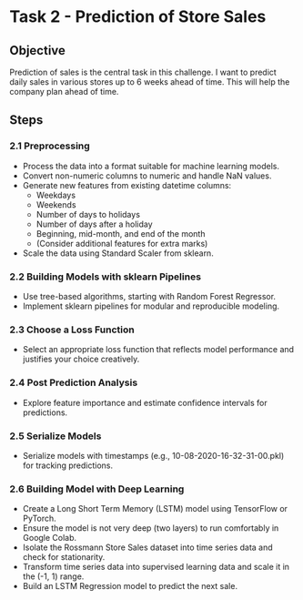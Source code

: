 # Task 2 - Prediction of Store Sales

## Objective
Prediction of sales is the central task in this challenge. I want to predict daily sales in various stores up to 6 weeks ahead of time. This will help the company plan ahead of time.

## Steps
### 2.1 Preprocessing
- Process the data into a format suitable for machine learning models.
- Convert non-numeric columns to numeric and handle NaN values.
- Generate new features from existing datetime columns:
  - Weekdays
  - Weekends
  - Number of days to holidays
  - Number of days after a holiday
  - Beginning, mid-month, and end of the month
  - (Consider additional features for extra marks)
- Scale the data using Standard Scaler from sklearn.

### 2.2 Building Models with sklearn Pipelines
- Use tree-based algorithms, starting with Random Forest Regressor.
- Implement sklearn pipelines for modular and reproducible modeling.

### 2.3 Choose a Loss Function
- Select an appropriate loss function that reflects model performance and justifies your choice creatively.

### 2.4 Post Prediction Analysis
- Explore feature importance and estimate confidence intervals for predictions.

### 2.5 Serialize Models
- Serialize models with timestamps (e.g., 10-08-2020-16-32-31-00.pkl) for tracking predictions.

### 2.6 Building Model with Deep Learning
- Create a Long Short Term Memory (LSTM) model using TensorFlow or PyTorch.
- Ensure the model is not very deep (two layers) to run comfortably in Google Colab.
- Isolate the Rossmann Store Sales dataset into time series data and check for stationarity.
- Transform time series data into supervised learning data and scale it in the (-1, 1) range.
- Build an LSTM Regression model to predict the next sale.

